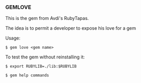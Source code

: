 ### GEMLOVE

This is the gem from Avdi's RubyTapas.

The idea is to permit a developer to expose his love for a gem

Usage:

    $ gem love <gem name>

To test the gem without reinstalling it:

    $ export RUBYLIB=./lib:$RUBYLIB

    $ gem help commands
